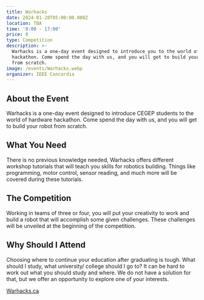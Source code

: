 ```yaml
---
title: Warhacks
date: 2024-01-28T05:00:00.000Z
location: TBA
time: '8:00 - 17:00'
price: 0
type: Competition
description: >-
  Warhacks is a one-day event designed to introduce you to the world of hardware
  hackathon. Come spend the day with us, and you will get to build your robot
  from scratch.
image: /events/Warhacks.webp
organizer: IEEE Concordia
---
```


## About the Event

Warhacks is a one-day event designed to introduce CEGEP students to the world of hardware hackathon. Come spend the day with us, and you will get to build your robot from scratch.

## What You Need

There is no previous knowledge needed, Warhacks offers different workshop tutorials that will teach you skills for robotics building. Things like programming, motor control, sensor reading, and much more will be covered during these tutorials.

## The Competition

Working in teams of three or four, you will put your creativity to work and build a robot that will accomplish some given challenges. These challenges will be unveiled at the beginning of the competition.

## Why Should I Attend

Choosing where to continue your education after graduating is tough. What should I study, what university/ college should I go to? It can be hard to work out what you should study and where. We do not have a solution for that, but we offer an opportunity to explore one of your interests.

[Warhacks.ca](Warhacks "warhacks.ca")
